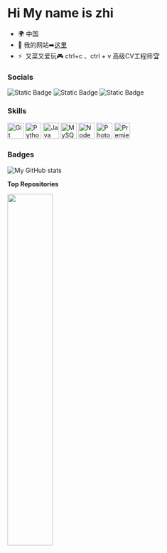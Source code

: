 Hi My name is zhi
=========================================================================================================================


* 🌍  中国
* 🚀  我的网站➡️[这里](https://www.aboyzy.top)
* ⚡  又菜又爱玩🎮 ctrl+c 、ctrl + v 高级CV工程师🏆
### Socials

![Static Badge](https://img.shields.io/badge/mail-zhi%40aboyzy.top-5e6ae9?logo=maildotcom&link=mailto%3Azhi%40aboyzy.top)
![Static Badge](https://img.shields.io/badge/%E7%BD%91%E6%98%93%E4%BA%91%E9%9F%B3%E4%B9%90-%E5%B0%8F%E9%82%B9%E5%B0%8F%E9%82%B9%E4%B8%8D%E8%A6%81%E6%85%8C-e60026?logo=applemusic&link=https%3A%2F%2Fmusic.163.com%2Fuser%2Fhome%3Fid%3D364216466)
![Static Badge](https://img.shields.io/badge/Github-aboyzy-f2f2f2?logo=github&link=https%3A%2F%2Fgithub.com%2Faboyzy)

### Skills


<p align="left">
<a href="https://git-scm.com/" target="_blank" rel="noreferrer"><img src="https://raw.githubusercontent.com/danielcranney/readme-generator/main/public/icons/skills/git-colored.svg" width="36" height="36" alt="Git" /></a>
<a href="https://www.python.org/" target="_blank" rel="noreferrer"><img src="https://raw.githubusercontent.com/danielcranney/readme-generator/main/public/icons/skills/python-colored.svg" width="36" height="36" alt="Python" /></a>
<a href="https://www.oracle.com/java/" target="_blank" rel="noreferrer"><img src="https://raw.githubusercontent.com/danielcranney/readme-generator/main/public/icons/skills/java-colored.svg" width="36" height="36" alt="Java" /></a>
<a href="https://www.mysql.com/" target="_blank" rel="noreferrer"><img src="https://raw.githubusercontent.com/danielcranney/readme-generator/main/public/icons/skills/mysql-colored.svg" width="36" height="36" alt="MySQL" /></a>
<a href="https://nodejs.org/en/" target="_blank" rel="noreferrer"><img src="https://raw.githubusercontent.com/danielcranney/readme-generator/main/public/icons/skills/nodejs-colored.svg" width="36" height="36" alt="NodeJS" /></a>
<a href="https://www.adobe.com/uk/products/photoshop.html" target="_blank" rel="noreferrer"><img src="https://raw.githubusercontent.com/danielcranney/readme-generator/main/public/icons/skills/photoshop-colored.svg" width="36" height="36" alt="Photoshop" /></a>
<a href="https://www.adobe.com/uk/products/premiere.html" target="_blank" rel="noreferrer"><img src="https://raw.githubusercontent.com/danielcranney/readme-generator/main/public/icons/skills/premierepro-colored.svg" width="36" height="36" alt="Premiere Pro" /></a>
</p>


### Badges

![My GitHub stats](https://github-readme-stats.vercel.app/api?username=aboyzy&show_icons=true&theme=radical&count_private=true&hide=prs,contribs)

<b>Top Repositories</b>

<div width="100%" align="center"><a href="https://github.com/aboyzy/aboyzy.github.io" align="left"><img align="left" width="45%" src="https://github-readme-stats.vercel.app/api/pin/?username=aboyzy&repo=aboyzy.github.io&title_color=0891b2&text_color=ffffff&icon_color=0891b2&bg_color=000000&hide_border=true&locale=en" /></a></div><br /><br /><br /><br /><br /><br /><br />

